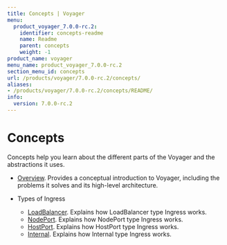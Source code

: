 ```yaml
---
title: Concepts | Voyager
menu:
  product_voyager_7.0.0-rc.2:
    identifier: concepts-readme
    name: Readme
    parent: concepts
    weight: -1
product_name: voyager
menu_name: product_voyager_7.0.0-rc.2
section_menu_id: concepts
url: /products/voyager/7.0.0-rc.2/concepts/
aliases:
- /products/voyager/7.0.0-rc.2/concepts/README/
info:
  version: 7.0.0-rc.2
---
```


# Concepts

Concepts help you learn about the different parts of the Voyager and the abstractions it uses.

- [Overview](/products/voyager/7.0.0-rc.2/concepts/overview). Provides a conceptual introduction to Voyager, including the problems it solves and its high-level architecture.

- Types of Ingress
  - [LoadBalancer](/products/voyager/7.0.0-rc.2/concepts/ingress-types/loadbalancer). Explains how LoadBalancer type Ingress works.
  - [NodePort](/products/voyager/7.0.0-rc.2/concepts/ingress-types/nodeport). Explains how NodePort type Ingress works.
  - [HostPort](/products/voyager/7.0.0-rc.2/concepts/ingress-types/hostport). Explains how HostPort type Ingress works.
  - [Internal](/products/voyager/7.0.0-rc.2/concepts/ingress-types/internal). Explains how Internal type Ingress works.
